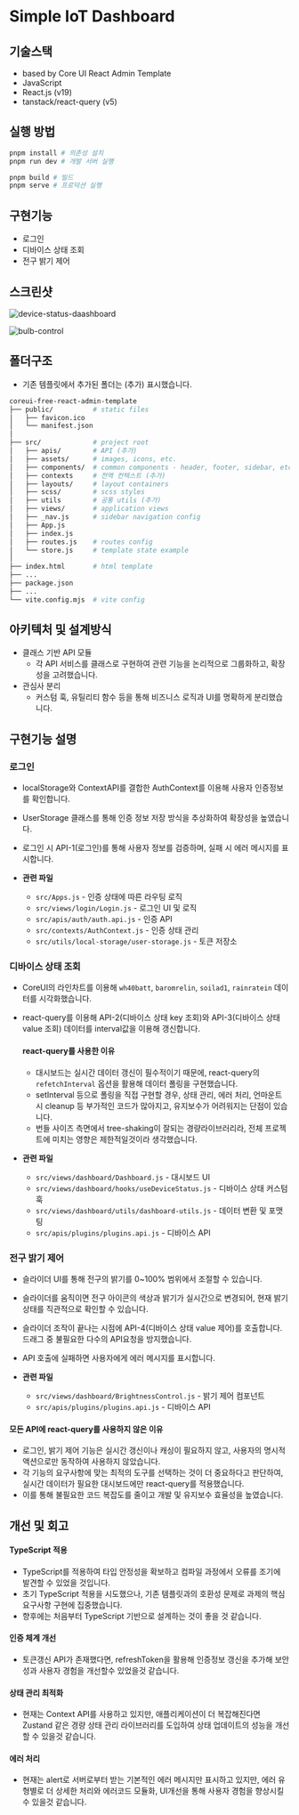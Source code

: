 # Simple IoT Dashboard

## 기술스택
  - based by Core UI React Admin Template
  - JavaScript
  - React.js (v19)
  - tanstack/react-query (v5)

## 실행 방법

  ```bash
  pnpm install # 의존성 설치
  pnpm run dev # 개발 서버 실행

  pnpm build # 빌드
  pnpm serve # 프로덕션 실행
  ```

## 구현기능
  - 로그인
  - 디바이스 상태 조회
  - 전구 밝기 제어

## 스크린샷
![device-status-daashboard](https://github.com/user-attachments/assets/f64dad0e-1085-4f44-81a6-e8c334b2b170)

![bulb-control](https://github.com/user-attachments/assets/7f6cb958-5dd9-4766-94d6-a18f8d4bc38d)


## 폴더구조

- 기존 템플릿에서 추가된 폴더는 (추가) 표시했습니다.

```bash
coreui-free-react-admin-template
├── public/          # static files
│   ├── favicon.ico
│   └── manifest.json
│
├── src/             # project root
│   ├── apis/        # API (추가)
│   ├── assets/      # images, icons, etc.
│   ├── components/  # common components - header, footer, sidebar, etc.
│   ├── contexts     # 전역 컨텍스트 (추가)
│   ├── layouts/     # layout containers
│   ├── scss/        # scss styles
│   ├── utils        # 공통 utils (추가)
│   ├── views/       # application views
│   ├── _nav.js      # sidebar navigation config
│   ├── App.js
│   ├── index.js
│   ├── routes.js    # routes config
│   └── store.js     # template state example 
│
├── index.html       # html template
├── ...
├── package.json
├── ...
└── vite.config.mjs  # vite config
```

## 아키텍처 및 설계방식
- 클래스 기반 API 모듈
  - 각 API 서비스를 클래스로 구현하여 관련 기능을 논리적으로 그룹화하고, 확장성을 고려했습니다.
- 관심사 분리
  - 커스텀 훅, 유틸리티 함수 등을 통해 비즈니스 로직과 UI를 명확하게 분리했습니다.

## 구현기능 설명

  ### 로그인
  - localStorage와 ContextAPI를 결합한 AuthContext를 이용해 사용자 인증정보를 확인합니다.
  - UserStorage 클래스를 통해 인증 정보 저장 방식을 추상화하여 확장성을 높였습니다.
  - 로그인 시 API-1(로그인)를 통해 사용자 정보를 검증하며, 실패 시 에러 메시지를 표시합니다.

  - **관련 파일**
    - `src/Apps.js` - 인증 상태에 따른 라우팅 로직 
    - `src/views/login/Login.js` - 로그인 UI 및 로직
    - `src/apis/auth/auth.api.js` - 인증 API
    - `src/contexts/AuthContext.js` - 인증 상태 관리
    - `src/utils/local-storage/user-storage.js` - 토큰 저장소

  ### 디바이스 상태 조회
  - CoreUI의 라인차트를 이용해 `wh40batt`, `baromrelin`, `soilad1`, `rainratein` 데이터를 시각화했습니다.
  - react-query를 이용해 API-2(디바이스 상태 key 조회)와 API-3(디바이스 상태 value 조회) 데이터를 interval값을 이용해 갱신합니다.

    #### react-query를 사용한 이유
    - 대시보드는 실시간 데이터 갱신이 필수적이기 때문에, react-query의 `refetchInterval` 옵션을 활용해 데이터 폴링을 구현했습니다.
    - setInterval 등으로 폴링을 직접 구현할 경우, 상태 관리, 에러 처리, 언마운트 시 cleanup 등 부가적인 코드가 많아지고, 유지보수가 어려워지는 단점이 있습니다.
    - 번들 사이즈 측면에서 tree-shaking이 잘되는 경량라이브러리라, 전체 프로젝트에 미치는 영향은 제한적일것이라 생각했습니다.
  
  - **관련 파일**
    - `src/views/dashboard/Dashboard.js` - 대시보드 UI
    - `src/views/dashboard/hooks/useDeviceStatus.js` - 디바이스 상태 커스텀 훅
    - `src/views/dashboard/utils/dashboard-utils.js` - 데이터 변환 및 포맷팅
    - `src/apis/plugins/plugins.api.js` - 디바이스 API

  ### 전구 밝기 제어
  - 슬라이더 UI를 통해 전구의 밝기를 0~100% 범위에서 조절할 수 있습니다.
  - 슬라이더를 움직이면 전구 아이콘의 색상과 밝기가 실시간으로 변경되어, 현재 밝기 상태를 직관적으로 확인할 수 있습니다.
  - 슬라이더 조작이 끝나는 시점에 API-4(디바이스 상태 value 제어)를 호출합니다. 드래그 중 불필요한 다수의 API요청을 방지했습니다.
  - API 호출에 실패하면 사용자에게 에러 메시지를 표시합니다.

  - **관련 파일**
    - `src/views/dashboard/BrightnessControl.js` - 밝기 제어 컴포넌트
    - `src/apis/plugins/plugins.api.js` - 디바이스 API

  #### 모든 API에 react-query를 사용하지 않은 이유
  - 로그인, 밝기 제어 기능은 실시간 갱신이나 캐싱이 필요하지 않고, 사용자의 명시적 액션으로만 동작하여 사용하지 않았습니다.
  - 각 기능의 요구사항에 맞는 최적의 도구를 선택하는 것이 더 중요하다고 판단하여, 실시간 데이터가 필요한 대시보드에만 react-query를 적용했습니다.
  - 이를 통해 불필요한 코드 복잡도를 줄이고 개발 및 유지보수 효율성을 높였습니다.

## 개선 및 회고

#### TypeScript 적용
- TypeScript를 적용하여 타입 안정성을 확보하고 컴파일 과정에서 오류를 조기에 발견할 수 있었을 것입니다. 
- 초기 TypeScript 적용을 시도했으나, 기존 템플릿과의 호환성 문제로 과제의 핵심 요구사항 구현에 집중했습니다.
- 향후에는 처음부터 TypeScript 기반으로 설계하는 것이 좋을 것 같습니다.

#### 인증 체계 개선
- 토큰갱신 API가 존재했다면, refreshToken을 활용해 인증정보 갱신을 추가해 보안성과 사용자 경험을 개선할수 있었을것 같습니다.

#### 상태 관리 최적화
- 현재는 Context API를 사용하고 있지만, 애플리케이션이 더 복잡해진다면 Zustand 같은 경량 상태 관리 라이브러리를 도입하여 상태 업데이트의 성능을 개선할 수 있을것 같습니다.

#### 에러 처리
- 현재는 alert로 서버로부터 받는 기본적인 에러 메시지만 표시하고 있지만, 에러 유형별로 더 상세한 처리와 에러코드 모듈화, UI개선을 통해 사용자 경험을 향상시킬 수 있을것 같습니다.

